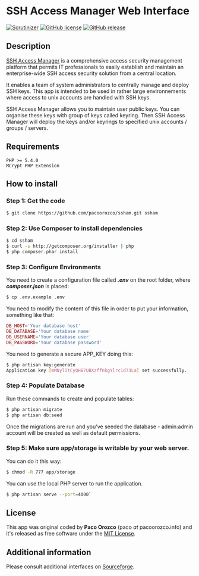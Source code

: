 # SSH Access Manager Web Interface

[![Scrutinizer](https://img.shields.io/scrutinizer/g/pacoorozco/ssham.svg?style=flat-square)](https://scrutinizer-ci.com/g/pacooorozco/ssham)
[![GitHub license](https://img.shields.io/github/license/pacoorozco/ssham.svg)](https://github.com/pacoorozco/ssham/blob/master/LICENSE)
[![GitHub release](https://img.shields.io/github/release/pacoorozco/ssham.svg?style=flat-square)](https://github.com/pacoorozco/ssham/releases)

## Description

[SSH Access Manager](http://sourceforge.net/projects/ssham/) is a comprehensive access security management platform that permits IT professionals to easily establish and maintain an enterprise-wide SSH access security solution from a central location.

It enables a team of system administrators to centrally manage and deploy SSH keys. This app is intended to be used in rather large environnements where access to unix accounts are handled with SSH keys.

SSH Access Manager allows you to maintain user public keys. You can organise these keys with group of keys called keyring. Then SSH Access Manager will deploy the keys and/or keyrings to specified unix accounts / groups / servers.

## Requirements

	PHP >= 5.4.0
	MCrypt PHP Extension

## How to install
### Step 1: Get the code

```bash
$ git clone https://github.com/pacoorozco/ssham.git ssham
```

### Step 2: Use Composer to install dependencies

```bash
$ cd ssham
$ curl -s http://getcomposer.org/installer | php
$ php composer.phar install
```

### Step 3: Configure Environments

You need to create a configuration file called ***.env*** on the root folder, where ***composer.json*** is placed:

```bash
$ cp .env.example .env
```
You need to modify the content of this file in order to put your information, something like that:

```php
DB_HOST='Your database host'
DB_DATABASE='Your database name'
DB_USERNAME='Your database user'
DB_PASSWORD='Your database password'
```
You need to generate a secure APP_KEY doing this:

```bash
$ php artisan key:generate
Application key [mMNylItCyQHB7UBXzffnkgYlrc1d73La] set successfully.
```
### Step 4: Populate Database
Run these commands to create and populate tables:

```bash
$ php artisan migrate
$ php artisan db:seed
```
Once the migrations are run and you've seeded the database -  admin:admin account will be created as well as default permissions.

### Step 5: Make sure app/storage is writable by your web server.

You can do it this way:

```bash
$ chmod -R 777 app/storage
```

You can use the local PHP server to run the application.

```bash
$ php artisan serve --port=4000`
```

## License

This app was original coded by **Paco Orozco** (paco _at_ pacoorozco.info) and it's released as free software under the [MIT License](https://github.com/pacoorozco/ssham/blob/master/LICENSE).

## Additional information
Please consult additional interfaces on [Sourceforge](http://sourceforge.net/projects/ssham/).

